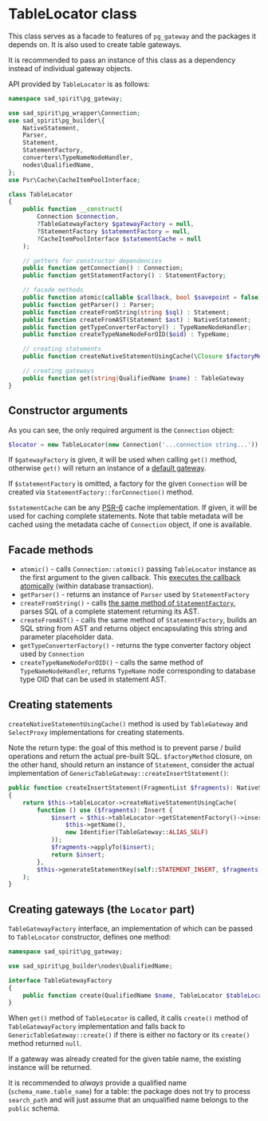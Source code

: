 # TableLocator class

This class serves as a facade to features of `pg_gateway` and the packages it depends on. It is also used
to create table gateways.

It is recommended to pass an instance of this class as a dependency instead of individual gateway objects.

API provided by `TableLocator` is as follows:

```PHP
namespace sad_spirit\pg_gateway;

use sad_spirit\pg_wrapper\Connection;
use sad_spirit\pg_builder\{
    NativeStatement,
    Parser,
    Statement,
    StatementFactory,
    converters\TypeNameNodeHandler,
    nodes\QualifiedName,
};
use Psr\Cache\CacheItemPoolInterface;

class TableLocator
{
    public function __construct(
        Connection $connection,
        ?TableGatewayFactory $gatewayFactory = null,
        ?StatementFactory $statementFactory = null,
        ?CacheItemPoolInterface $statementCache = null
    );

    // getters for constructor dependencies
    public function getConnection() : Connection;
    public function getStatementFactory() : StatementFactory;

    // facade methods
    public function atomic(callable $callback, bool $savepoint = false) : mixed;
    public function getParser() : Parser;
    public function createFromString(string $sql) : Statement;
    public function createFromAST(Statement $ast) : NativeStatement;
    public function getTypeConverterFactory() : TypeNameNodeHandler;
    public function createTypeNameNodeForOID($oid) : TypeName;

    // creating statements
    public function createNativeStatementUsingCache(\Closure $factoryMethod, ?string $cacheKey) : NativeStatement;

    // creating gateways
    public function get(string|QualifiedName $name) : TableGateway
}
```

## Constructor arguments

As you can see, the only required argument is the `Connection` object:
```PHP
$locator = new TableLocator(new Connection('...connection string...'));
```

If `$gatewayFactory` is given, it will be used when calling `get()` method, otherwise `get()` will
return an instance of a [default gateway](./gateways.md).

If `$statementFactory` is omitted, a factory for the given `Connection` will be created
via `StatementFactory::forConnection()` method.

`$statementCache` can be any [PSR-6](https://www.php-fig.org/psr/psr-6/) cache implementation. If given,
it will be used for caching complete statements. Note that table metadata will be cached using
the metadata cache of `Connection` object, if one is available.

## Facade methods

 * `atomic()` - calls `Connection::atomic()` passing
   `TableLocator` instance as the first argument to the given callback. This
   [executes the callback atomically](https://github.com/sad-spirit/pg-wrapper/wiki/transactions)
   (within database transaction).
 * `getParser()` - returns an instance of `Parser` used by `StatementFactory`
 * `createFromString()` - calls
   [the same method of `StatementFactory`](https://github.com/sad-spirit/pg-builder/wiki/StatementFactory),
   parses SQL of a complete statement returning its AST.
 * `createFromAST()` - calls the same method of `StatementFactory`, builds an SQL string
   from AST and returns object encapsulating this string and parameter placeholder data.
 * `getTypeConverterFactory()` - returns the type converter factory object used by `Connection`
 * `createTypeNameNodeForOID()` - calls the same method of `TypeNameNodeHandler`, returns `TypeName` node
   corresponding to database type OID that can be used in statement AST.

## Creating statements

`createNativeStatementUsingCache()` method is used by `TableGateway` and `SelectProxy` implementations
for creating statements.

Note the return type: the goal of this method is to prevent parse / build operations and return the actual pre-built SQL.
`$factoryMethod` closure, on the other hand, should return an instance of `Statement`, consider the actual 
implementation of `GenericTableGateway::createInsertStatement()`:
```PHP
public function createInsertStatement(FragmentList $fragments): NativeStatement
{
    return $this->tableLocator->createNativeStatementUsingCache(
        function () use ($fragments): Insert {
            $insert = $this->tableLocator->getStatementFactory()->insert(new InsertTarget(
                $this->getName(),
                new Identifier(TableGateway::ALIAS_SELF)
            ));
            $fragments->applyTo($insert);
            return $insert;
        },
        $this->generateStatementKey(self::STATEMENT_INSERT, $fragments)
    );
}
```

## Creating gateways (the `Locator` part)

`TableGatewayFactory` interface, an implementation of which can be passed to `TableLocator`
constructor, defines one method:
```PHP
namespace sad_spirit\pg_gateway;

use sad_spirit\pg_builder\nodes\QualifiedName;

interface TableGatewayFactory
{
    public function create(QualifiedName $name, TableLocator $tableLocator) : ?TableGateway;
}
```

When `get()` method of `TableLocator` is called, it calls `create()` method
of `TableGatewayFactory` implementation and falls back to 
`GenericTableGateway::create()` if there is either no factory or its `create()` method returned `null`.

If a gateway was already created for the given table name, the existing instance will be returned.

It is recommended to *always* provide a qualified name (`schema_name.table_name`) for a table: the package does not try 
to process `search_path` and will just assume that an unqualified name belongs to the `public` schema.